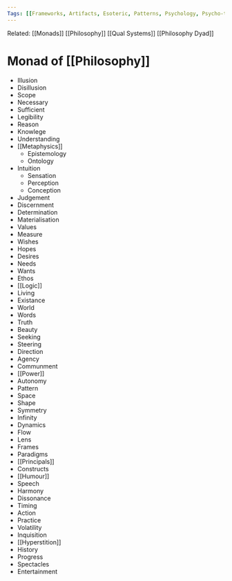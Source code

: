 ```yaml
---
Tags: [[Frameworks, Artifacts, Esoteric, Patterns, Psychology, Psycho-technology, Domains]]
---
```

Related: [[Monads]] [[Philosophy]] [[Qual Systems]] [[Philosophy Dyad]]
# Monad of [[Philosophy]]
- Illusion
- Disillusion
- Scope
- Necessary
- Sufficient
- Legibility
- Reason
- Knowlege
- Understanding
- [[Metaphysics]]
	- Epistemology
	- Ontology
- Intuition
	- Sensation
	- Perception
	- Conception
- Judgement
- Discernment
- Determination
- Materialisation
- Values
- Measure
- Wishes
- Hopes
- Desires
- Needs
- Wants
- Ethos
- [[Logic]]
- Living
- Existance
- World
- Words
- Truth
- Beauty
- Seeking
- Steering
- Direction
- Agency
- Communment
- [[Power]]
- Autonomy
- Pattern
- Space
- Shape
- Symmetry
- Infinity
- Dynamics
- Flow
- Lens
- Frames
- Paradigms
- [[Principals]]
- Constructs
- [[Humour]]
- Speech
- Harmony
- Dissonance
- Timing
- Action
- Practice 
- Volatility
- Inquisition
- [[Hyperstition]]
- History
- Progress
- Spectacles
- Entertainment










